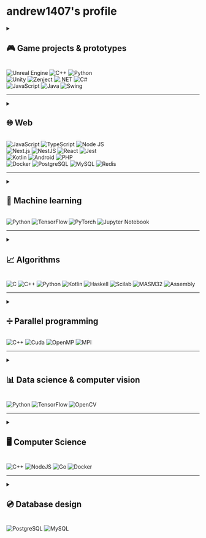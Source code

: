 # andrew1407's profile

<!--
**Andrew1407/Andrew1407** is a ✨ _special_ ✨ repository because its `README.md` (this file) appears on your GitHub profile.

Here are some ideas to get you started:

- 🔭 I’m currently working on ...
- 🌱 I’m currently learning ...
- 👯 I’m looking to collaborate on ...
- 🤔 I’m looking for help with ...
- 💬 Ask me about ...
- 📫 How to reach me: ...
- 😄 Pronouns: ...
- ⚡ Fun fact: ...
-->

<details>
  <summary>
    <h2 id="game-projects-and-prototypes">🎮 Game projects & prototypes</h2>
    <br>
    <img src="https://img.shields.io/badge/unrealengine-%23313131.svg?style=for-the-badge&logo=unrealengine&logoColor=white" alt="Unreal Engine">
    <img src="https://img.shields.io/badge/c++-%2300599C.svg?style=for-the-badge&logo=c%2B%2B&logoColor=white" alt="C++">
    <img src="https://img.shields.io/badge/python-3670A0?style=for-the-badge&logo=python&logoColor=ffdd54" alt="Python">
    <br>
    <img src="https://img.shields.io/badge/unity-%23000000.svg?style=for-the-badge&logo=unity&logoColor=white" alt="Unity">
    <img src="https://img.shields.io/badge/zenject-%234B0082.svg?style=for-the-badge&logo=zenject&logoColor=white" alt="Zenject">
    <img src="https://img.shields.io/badge/.NET-512BD4?style=for-the-badge&logo=dotnet&logoColor=white" alt=".NET">
    <img src="https://img.shields.io/badge/c%23-%23239120.svg?style=for-the-badge&logo=csharp&logoColor=white" alt="C#">
    <br>
    <img src="https://img.shields.io/badge/javascript-%23323330.svg?style=for-the-badge&logo=javascript&logoColor=%23F7DF1E" alt="JavaScript">
    <img src="https://img.shields.io/badge/java-%23ED8B00.svg?style=for-the-badge&logo=openjdk&logoColor=white" alt="Java">
    <img src="https://img.shields.io/badge/swing-%23ED8B00.svg?style=for-the-badge&logo=openjdk&logoColor=white" alt="Swing">
  </summary>
  <ul>
    <li>
      <b><a href="https://github.com/Andrew1407/ReignForce">ReignForce</a></b>: Unreal Engine 5, C++, Enemy AI, EQS, Decorators & Services, Senses (Perception), Behaviour Tree, Enhanced Input, NNE, unit tests, Third-Person Shooter, client-server app, reinforcement learning, ONNX models, Skills System Progression.
    </li>
    <li>
      <b><a href="https://github.com/Andrew1407/RqstClient">RqstClient</a></b>: Unreal Engine 5, C++, Enhanced Input, HTTP, WS, UDP, TCP protocols, client-server app, <a href="https://github.com/Andrew1407/ClientConnectionStrategies">ClientConnectionStrategies</a> plugin.
    </li>
    <li>
      <b><a href="https://github.com/Andrew1407/CartAndPole">CartAndPole</a></b>: Unreal Engine 5, C++, Enhanced Input, NNE, reinforcement learning, ONNX models.
    </li>
    <li>
      <b><a href="https://github.com/Andrew1407/Reactivation">Reactivation</a></b>: Unity, C#, .Net, Zenject, Third-Person Shooter, unit tests, CI/CD, neural networks, ONNX models, Barracuda.
    </li>
    <li>
      <b><a href="https://github.com/Andrew1407/GallowsGame">GallowsGame</a></b>: Unity, C#, .Net, Zenject, unit tests, CI/CD, HTTP, WS, UDP, TCP protocols, client app, 2D game.
    </li>
    <li>
      <b><a href="https://github.com/Andrew1407/gallows-remastered">gallows-remastered</a></b>: Node JS, console offline app, console & browser clients, server app, Redis database, HTTP, WS, UDP, TCP approaches.
    </li>
    <li>
      <b><a href="https://github.com/Andrew1407/Domino">Domino</a></b>: Node JS, TypeScript, backend (NestJS), frontend (React, NextJS), Redis database, 2-4 players game session, browser client, test coverage, CI/CD, HTTP, REST API, WebSocket connection (game sessions), Docker containers.
    </li>
    <li>
      <b><a href="https://github.com/Andrew1407/Snake">Snake</a></b>: Java, Swing API, 2D Game.
    </li>
  </ul>
</details>

---

<details>
  <summary>
    <h2 id="web">🌐 Web</h2>
    <br>
    <img src="https://img.shields.io/badge/javascript-%23323330.svg?style=for-the-badge&logo=javascript&logoColor=%23F7DF1E" alt="JavaScript">
    <img src="https://img.shields.io/badge/typescript-%23007ACC.svg?style=for-the-badge&logo=typescript&logoColor=white" alt="TypeScript">
    <img src="https://img.shields.io/badge/node.js-6DA55F?style=for-the-badge&logo=node.js&logoColor=white" alt="Node JS">
    <br>
    <img src="https://img.shields.io/badge/next.js-%23000000.svg?style=for-the-badge&logo=next.js&logoColor=white" alt="Next.js">
    <img src="https://img.shields.io/badge/nestjs-%23E0234E.svg?style=for-the-badge&logo=nestjs&logoColor=white" alt="NestJS">
    <img src="https://img.shields.io/badge/react-%2320232a.svg?style=for-the-badge&logo=react&logoColor=%2361DAFB" alt="React">
    <img src="https://img.shields.io/badge/-jest-%23C21325?style=for-the-badge&logo=jest&logoColor=white" alt="Jest">
    <br>
    <img src="https://img.shields.io/badge/kotlin-%237F52FF.svg?style=for-the-badge&logo=kotlin&logoColor=white" alt="Kotlin">
    <img src="https://img.shields.io/badge/Android-3DDC84.svg?style=for-the-badge&logo=android&logoColor=white" alt="Android">
    <img src="https://img.shields.io/badge/php-%23777BB4.svg?style=for-the-badge&logo=php&logoColor=white" alt="PHP">
    <br>
    <img src="https://img.shields.io/badge/docker-%230db7ed.svg?style=for-the-badge&logo=docker&logoColor=white" alt="Docker">
    <img src="https://img.shields.io/badge/postgresql-%23316192.svg?style=for-the-badge&logo=postgresql&logoColor=white" alt="PostgreSQL">
    <img src="https://img.shields.io/badge/mysql-%234479A1.svg?style=for-the-badge&logo=mysql&logoColor=white" alt="MySQL">
    <img src="https://img.shields.io/badge/redis-%23DD0031.svg?style=for-the-badge&logo=redis&logoColor=white" alt="Redis">
  </summary>
  <ul>
    <li>
      <b><a href="https://github.com/Andrew1407/DichBox">DichBox</a></b>: Node JS, TypeScript, backend (Express), frontend (React), PostgreSQL, test coverage, CI/CD, HTTP, REST API, online file container management system: server & browser client.
    </li>
    <li>
      <b><a href="https://github.com/Andrew1407/DichBoxMobile">DichBoxMobile</a></b>: Kotlin, Android SDK, Retrofit, HTTP client for the DichBox API, test coverage, CI/CD.
    </li>
    <li>
      <b><a href="https://github.com/Andrew1407/Gamalia">Gamalia</a></b>: PHP, SQL, server app, e-shop prototype.
    </li>
    <li>
      <b><a href="https://github.com/Andrew1407/Domino">Domino</a></b>: Node JS, TypeScript, backend (NestJS), frontend (React, NextJS), Redis database, 2-4 players game session, browser client, test coverage, CI/CD, HTTP, REST API, WebSocket connection (game sessions), Docker containers.
    </li>
    <li>
      <b><a href="https://github.com/Andrew1407/gallows-remastered">gallows-remastered</a></b>: Node JS, console offline app, console & browser clients, server app, Redis database, HTTP, WS, UDP, TCP approaches.
    </li>
    <li>
      <b><a href="https://github.com/Andrew1407/ClientConnectionStrategies/tree/main/TestServersApp">ClientConnectionStrategies TestServersApp</a></b>: Node JS, server app, HTTP, WS, UDP, TCP approaches to serve.
    </li>
  </ul>
</details>

---

<details>
  <summary>
    <h2 id="machine-learning">🧠 Machine learning</h2>
    <br>
    <img src="https://img.shields.io/badge/python-3670A0?style=for-the-badge&logo=python&logoColor=ffdd54" alt="Python">
    <img src="https://img.shields.io/badge/TensorFlow-%23FF6F00.svg?style=for-the-badge&logo=TensorFlow&logoColor=white" alt="TensorFlow">
    <img src="https://img.shields.io/badge/PyTorch-%23EE4C2C.svg?style=for-the-badge&logo=PyTorch&logoColor=white" alt="PyTorch">
    <img src="https://img.shields.io/badge/Jupyter-%23F37626.svg?style=for-the-badge&logo=Jupyter&logoColor=white" alt="Jupyter Notebook">
  </summary>
  <ul>
    <li>
      <b><a href="https://github.com/Andrew1407/ReignForce/tree/main/TrainingServer">ReignForce Training Server</a></b>: Python, Tensorflow, supervised learning, reinforcement learning, WebSocket server app.
    </li>
    <li>
      <b><a href="https://github.com/Andrew1407/ImageUpscaler">ImageUpscaler</a></b>: Python, Jupyter Notebook, Tensorflow, telebot (Telegram bot API), image upscale via chat bot image sending.
    </li>
    <li>
      <b><a href="https://github.com/dgomilko/SpeechRecognition">SpeechRecognition</a></b>: Python, Jupyter Notebook, Tensorflow, speech recognition, Fourier transform.
    </li>
    <li>
      <details>
        <summary>
          <b><a href="https://github.com/Andrew1407/ReinforcementLearningGym">ReinforcementLearningGym</a></b>: Python, Jupyter Notebook, Tensorflow, Pytorch, supervised learning, reinforcement learning, OpenAI Gym games module (cart & pole, frozen lake), md5 & ONNX format (converters).
        </summary>
        <ul>
          <li>
            Frozen Lake Game:
              <b><a href="https://github.com/andrew1407/ReinforcementLearningGym/blob/main/frozen_lake.ipynb">state table</a></b>,
              <b><a href="https://github.com/andrew1407/ReinforcementLearningGym/blob/main/frozen_lake_tf.ipynb">TensorFlow model</a></b>,
              <b><a href="https://github.com/andrew1407/ReinforcementLearningGym/blob/main/frozen_lake_onnx.ipynb">ONNX model</a></b>.
          </li>
          <li>
            Cart and Pole Game (state inputs):
              <b><a href="https://github.com/andrew1407/ReinforcementLearningGym/blob/main/cart_pole_tf_1.ipynb">TensorFlow model</a></b>,
              <b><a href="https://github.com/andrew1407/ReinforcementLearningGym/blob/main/cart_pole_onnx_1.ipynb">ONNX model</a></b>.
          </li>
          <li>
            Cart and Pole Game (image inputs):
              <b><a href="https://github.com/andrew1407/ReinforcementLearningGym/blob/main/cart_pole_pytorch.ipynb">PyTorch model</a></b>,
              <b><a href="https://github.com/andrew1407/ReinforcementLearningGym/blob/main/cart_pole_tf_2.ipynb">TensorFlow model</a></b>,
              <b><a href="https://github.com/andrew1407/ReinforcementLearningGym/blob/main/cart_pole_onnx_2.ipynb">ONNX model</a></b>.
          </li>
        </ul>
      </details>
    </li>
    <li>
      <details>
        <summary>
          <b><a href="https://github.com/Andrew1407/AI_basics">AI_basics</a></b>: Python, Tensorflow, supervised learning, unsupervised learning, models architecture.
        </summary>
        <ol>
          <li><b><a href="https://github.com/andrew1407/AI_basics/tree/main/1-lab">Fuzzy Control Systems Simulator</a></b>.</li>
          <li><b><a href="https://github.com/andrew1407/AI_basics/tree/main/2-lab">Fuzzy Membership Functions</a></b>.</li>
          <li><b><a href="https://github.com/andrew1407/AI_basics/tree/main/3-lab">C-Means Clustering</a></b>.</li>
          <li><b><a href="https://github.com/andrew1407/AI_basics/tree/main/4-lab">Backpropagation Algorithms</a></b>.</li>
          <li><b><a href="https://github.com/andrew1407/AI_basics/tree/main/5-lab">Hebbian Learning Rule</a></b>.</li>
          <li><b><a href="https://github.com/andrew1407/AI_basics/tree/main/6-lab">Adaptive Neuro-Fuzzy Inference System (ANFIS)</a></b>.</li>
          <li><b><a href="https://github.com/andrew1407/AI_basics/tree/main/7-lab">Evolutionary Algorithm</a></b>.</li>
          <li><b><a href="https://github.com/andrew1407/AI_basics/tree/main/8-lab">Genetic Algorithm</a></b>.</li>
          <li><b><a href="https://github.com/andrew1407/AI_basics/tree/main/9-lab">Handwritten Digit Recognition</a></b>.</li>
          <li><b><a href="https://github.com/andrew1407/AI_basics/tree/main/10-lab">Convolutional Neural Network (CNN)</a></b>.</li>
          <li><b><a href="https://github.com/andrew1407/AI_basics/tree/main/11-lab">GoogleNet</a></b>.</li>
          <li><b><a href="https://github.com/andrew1407/AI_basics/tree/main/12-lab">Sentiment Analysis</a></b>.</li>
        </ol>
      </details>
    </li>
  </ul>
</details>

---

<details>
  <summary>
    <h2 id="algorithms">📈 Algorithms</h2>
    <br>
    <img src="https://img.shields.io/badge/c-%2300599C.svg?style=for-the-badge&logo=c&logoColor=white" alt="C">
    <img src="https://img.shields.io/badge/c++-%2300599C.svg?style=for-the-badge&logo=c%2B%2B&logoColor=white" alt="C++">
    <img src="https://img.shields.io/badge/python-3670A0?style=for-the-badge&logo=python&logoColor=ffdd54" alt="Python">
    <img src="https://img.shields.io/badge/kotlin-%230095D5.svg?style=for-the-badge&logo=kotlin&logoColor=white" alt="Kotlin">
    <img src="https://img.shields.io/badge/haskell-%231278C3.svg?style=for-the-badge&logo=haskell&logoColor=white" alt="Haskell">
    <img src="https://img.shields.io/badge/scilab-EE7733.svg?style=for-the-badge&logo=scilab&logoColor=white" alt="Scilab">
    <img src="https://img.shields.io/badge/masm32-%23000000.svg?style=for-the-badge&logo=masm32&logoColor=white" alt="MASM32">
    <img src="https://img.shields.io/badge/assembly-%23CC6699.svg?style=for-the-badge&logo=assembly&logoColor=white" alt="Assembly">
  </summary>
  <ul>
    <li>
      <b><a href="https://github.com/Andrew1407/expression_parser">expression_parser</a></b>: Python, console app, mathematical expression parser, syntax analysis, syntax tree, parallel form, equivalent forms, dynamic conveyor, unit tests, CI/CD.
    </li>
    <li>
      <b><a href="https://github.com/Andrew1407/from_Poland_with_love">from_Poland_with_love</a></b>: Python, Polish notation, console & window app.
    </li>
    <li>
      <b><a href="https://github.com/Andrew1407/SecuritySystems">SecuritySystems</a></b>: C++, disk model, console app, data access control, data crypto algorithms.
    </li>
    <li>
      <details>
        <summary>
          <b>
            <a href="https://github.com/Andrew1407/NumericalTechniques">NumericalTechniques</a>
          </b>
          : C++, Seidel iteration method, table function interpolation, table function approximation (least square technique), etc.
        </summary>
        <ul>
          <li><b><a href="https://github.com/andrew1407/NumericalTechniques/blob/main/sripts/2-lab.cpp">Seidel Iteration Method</a></b>.</li>
          <li><b><a href="https://github.com/andrew1407/NumericalTechniques/blob/main/sripts/3-lab.cpp">Chord Method</a></b>.</li>
          <li><b><a href="https://github.com/andrew1407/NumericalTechniques/blob/main/sripts/4.1-lab.cpp">Newton Simplified Method</a></b>.</li>
          <li><b><a href="https://github.com/andrew1407/NumericalTechniques/blob/main/sripts/4.2-lab.cpp">Steepest Descent Method</a></b>.</li>
          <li><b><a href="https://github.com/andrew1407/NumericalTechniques/blob/main/sripts/5-lab.cpp">Table Function Interpolation</a></b>.</li>
          <li><b><a href="https://github.com/andrew1407/NumericalTechniques/blob/main/sripts/6-lab.cpp">Table Function Approximation (Least Square Technique)</a></b>.</li>
          <li><b><a href="https://github.com/andrew1407/NumericalTechniques/blob/main/sripts/7-lab.cpp">Trapeze & Simpson's Methods</a></b>.</li>
          <li><b><a href="https://github.com/andrew1407/NumericalTechniques/blob/main/sripts/8-lab.cpp">Method Runge Kutta & Euler Method</a></b>.</li>
        </ul>
      </details>
    </li>
    <li>
      <details>
        <summary>
          <b>
            <a href="https://github.com/Andrew1407/DiscreteStructures">DiscreteStructures</a>
          </b>
          : Scilab, graphs, path traversal.
        </summary>
        <ol>
          <li><b><a href="https://github.com/andrew1407/DiscreteStructures/blob/main/Scilab/1-lab_3.1.1.sce">Adjacency Matrix</a></b>.</li>
          <li><b><a href="https://github.com/andrew1407/DiscreteStructures/blob/main/Scilab/2-lab.sce">Analysis Of The Graph</a></b>.</li>
          <li><b><a href="https://github.com/andrew1407/DiscreteStructures/blob/main/Scilab/3-lab.sce">Comprehensive Analysis Of The Directed Graph's Properties & Structure</a></b>.</li>
          <li><b><a href="https://github.com/andrew1407/DiscreteStructures/blob/main/Scilab/4-lab.sce">Traversing The Graph</a></b>.</li>
          <li><b><a href="https://github.com/andrew1407/DiscreteStructures/blob/main/Scilab/5-lab_1.1.sce">Finding The Minimum Spanning Tree (MST)</a></b>.</li>
          <li><b><a href="https://github.com/andrew1407/DiscreteStructures/blob/main/Scilab/6-lab.sce">Shortest Paths Search (Dijkstra's Algorithm)</a></b>.</li>
        </ol>
      </details>
    </li>
    <li>
      <details>
        <summary>
          <b>
            <a href="https://github.com/Andrew1407/Algorithms">Algorithms</a>
          </b>
          : Python, Haskell, insertion sort, Pyramid (medians), binary tree, greedy algorithms, etc.
        </summary>
        <ol>
          <li><b><a href="https://github.com/andrew1407/Algorithms/blob/main/scripts/1-lab.py">Insertion Sort</a></b> (<a href="https://github.com/andrew1407/Algorithms/blob/main/scripts/haskell/1-lab.hs">other version</a>).</li>
          <li><b><a href="https://github.com/andrew1407/Algorithms/blob/main/scripts/2-lab.py">Rating Generation</a></b>.</li>
          <li><b><a href="https://github.com/andrew1407/Algorithms/blob/main/scripts/3-lab.py">Quick Sort</a></b>.</li>
          <li><b><a href="https://github.com/andrew1407/Algorithms/blob/main/scripts/4-lab.py">Pyramid (Medians)</a></b>.</li>
          <li><b><a href="https://github.com/andrew1407/Algorithms/blob/main/scripts/5-lab.js">Hash Tables</a></b>.</li>
          <li><b><a href="https://github.com/andrew1407/Algorithms/blob/main/scripts/6-lab.js">Binary Tree</a></b>.</li>
          <li><b><a href="https://github.com/andrew1407/Algorithms/blob/main/scripts/7-lab.py">Travelling Salesman Problem</a></b>.</li>
          <li><b><a href="https://github.com/andrew1407/Algorithms/blob/main/scripts/8-lab.py">The Task Of The Backpack</a></b>.</li>
        </ol>
      </details>
    </li>
    <li>
      <details>
        <summary>
          <b>
            <a href="https://github.com/Andrew1407/OperatingSystems">OperatingSystems</a>
          </b>
          : C++, Python, allocators, task manager, optimizations.
        </summary>
        <ol>
          <li><b><a href="https://github.com/andrew1407/OperatingSystems/tree/main/1-lab">Memory Allocator</a></b> (C++).</li>
          <li><b><a href="https://github.com/andrew1407/OperatingSystems/tree/main/2-lab">Buddy Memory Allocation Algorithm</a></b> (C++).</li>
          <li><b><a href="https://github.com/andrew1407/OperatingSystems/tree/main/3-lab">Shortest Job First Algorithm</a></b> (Python).</li>
          <li><b><a href="https://github.com/andrew1407/OperatingSystems/tree/main/4-lab">Rearrangement Operation By Criteria</a></b> (Python).</li>
          <li><b><a href="https://github.com/andrew1407/OperatingSystems/tree/main/5-lab">Loop Optimization</a></b> (C++).</li>
          <li><b><a href="https://github.com/andrew1407/OperatingSystems/tree/main/6-lab">Loop Optimization & Profiling</a></b> (C++).</li>
        </ol>
      </details>
    </li>
    <li>
      <details>
        <summary>
          <b>
            <a href="https://github.com/Andrew1407/EmbeddedSystems">EmbeddedSystems</a>
          </b>
          : Python, Kotlin, perceptron, selection algorithms, real-time systems, etc.
        </summary>
        <ol>
          <li><b><a href="https://github.com/andrew1407/EmbeddedSystems/blob/main/1-lab/1-lab.py">Signal Generation</a></b> (Python).</li>
          <li><b><a href="https://github.com/andrew1407/EmbeddedSystems/blob/main/2-lab/2-lab.py">Signal Correlation</a></b> (Python).</li>
          <li><b><a href="https://github.com/andrew1407/EmbeddedSystems/blob/main/3-lab/3-lab.py">Discrete Fourier Transform (DTF)</a></b> (Python).</li>
          <li><b><a href="https://github.com/andrew1407/EmbeddedSystems/blob/main/4-lab/4-lab.py">Performance comparison of the Discrete Fourier Transform (DFT) and the Fast Fourier Transform (FFT)</a></b> (Python).</li>
          <li><b><a href="https://github.com/andrew1407/EmbeddedSystems/tree/main/5-lab/app/src/main/java/com/diches/embeddedsystems">Ferma Function</a></b> (Kotlin).</li>
          <li><b><a href="https://github.com/andrew1407/EmbeddedSystems/tree/main/6-lab/app/src/main/java/com/diches/embeddedsystems">Perceptron</a></b> (Kotlin).</li>
          <li><b><a href="https://github.com/andrew1407/EmbeddedSystems/tree/main/7-lab/app/src/main/java/com/diches/embeddedsystems">Genetic Algorithm</a></b> (Kotlin).</li>
          <li><b><a href="https://github.com/andrew1407/EmbeddedSystems/tree/main/rgr">Scheduling</a></b> (Python).</li>
        </ol>
      </details>
    </li>
    <li>
      <details>
        <summary>
          <b>
            <a href="https://github.com/Andrew1407/STD">STD</a>
          </b>
          : masm32 assembly, register operations.
        </summary>
        <ol>
          <li><b><a href="https://github.com/andrew1407/STD/tree/main/1-lab">Numeric Values Conversion</a></b>.</li>
          <li><b><a href="https://github.com/andrew1407/STD/tree/main/2-lab">Password Comparison</a></b>.</li>
          <li><b><a href="https://github.com/andrew1407/STD/tree/main/3-lab">Password Authentication</a></b>.</li>
          <li><b><a href="https://github.com/andrew1407/STD/tree/main/4-lab">Password Encryption & Comparison</a></b>.</li>
          <li><b><a href="https://github.com/andrew1407/STD/tree/main/5-lab">Mathematical Operations</a></b>.</li>
          <li><b><a href="https://github.com/andrew1407/STD/tree/main/6-lab">Floating-point Arithmetic</a></b>.</li>
          <li><b><a href="https://github.com/andrew1407/STD/tree/main/7-lab">Separate Procedures & Modularity</a></b>.</li>
          <li><b><a href="https://github.com/andrew1407/STD/tree/main/8-lab">DLL Modules</a></b>.</li>
        </ol>
      </details>
    </li>
  </ul>
</details>

---

<details>
  <summary>
    <h2 id="parallel-programming">➗ Parallel programming</h2>
    <br>
    <img src="https://img.shields.io/badge/c++-%2300599C.svg?style=for-the-badge&logo=c%2B%2B&logoColor=white" alt="C++">
    <img src="https://img.shields.io/badge/cuda-%2376B900.svg?style=for-the-badge&logo=nvidia&logoColor=white" alt="Cuda">
    <img src="https://img.shields.io/badge/openmp-%23E34F26.svg?style=for-the-badge&logo=OpenMP&logoColor=white" alt="OpenMP">
    <img src="https://img.shields.io/badge/mpi-%2300599C.svg?style=for-the-badge&logo=MPI&logoColor=white" alt="MPI">
  </summary>
  <ul>
    <li>
      <details>
        <summary>
          <b>
            <a href="https://github.com/Andrew1407/ParallelCuda">ParallelCuda</a>
          </b>
          : C++, Cuda, CPU & GPU calculation and data passing approaches.
        </summary>
        <ol>
          <li><b><a href="https://github.com/andrew1407/ParallelCuda/tree/main/1-lab">Matrix Multiplication</a></b>.</li>
          <li><b><a href="https://github.com/andrew1407/ParallelCuda/tree/main/2-lab">Frame animation</a></b>.</li>
          <li><b><a href="https://github.com/andrew1407/ParallelCuda/tree/main/3-lab">Concurrent Computation</a></b>.</li>
          <li><b><a href="https://github.com/andrew1407/ParallelCuda/tree/main/4-lab">Global & Constant Memory</a></b>.</li>
          <li><b><a href="https://github.com/andrew1407/ParallelCuda/tree/main/5-lab">Monte Carlo Simulation</a></b>.</li>
          <li><b><a href="https://github.com/andrew1407/ParallelCuda/tree/main/control-task">Iterative Computations</a></b>.</li>
        </ol>
      </details>
    </li>
    <li>
      <details>
        <summary>
          <b>
            <a href="https://github.com/Andrew1407/ParallelOpenMP">ParallelOpenMP</a>
          </b>
          : C++, OpenMP, MPI, CPU & GPU calculation and data passing approaches.
        </summary>
        <ol>
          <li><b><a href="https://github.com/andrew1407/ParallelOpenMP/tree/main/1-lab">Critical Section</a></b>.</li>
          <li><b><a href="https://github.com/andrew1407/ParallelOpenMP/tree/main/2-lab">Parallelization Of Array</a></b>.</li>
          <li><b><a href="https://github.com/andrew1407/ParallelOpenMP/tree/main/3-lab">Matrix Multiplication</a></b>.</li>
          <li><b><a href="https://github.com/andrew1407/ParallelOpenMP/tree/main/4-lab">Sequential & Parallel Implementations Performance</a></b>.</li>
          <li><b><a href="https://github.com/andrew1407/ParallelOpenMP/tree/main/5-lab">SIMD pragma</a></b>.</li>
          <li><b><a href="https://github.com/andrew1407/ParallelOpenMP/tree/main/6-lab">Sequential & Parallel Calculations</a></b>.</li>
          <li><b><a href="https://github.com/andrew1407/ParallelOpenMP/tree/main/7-lab-mpi">Communication Pattern Using MPI</a></b>.</li>
          <li><b><a href="https://github.com/andrew1407/ParallelOpenMP/tree/main/control-task">Array Transformation</a></b>.</li>
        </ol>
      </details>
    </li>
  </ul>
</details>

---

<details>
  <summary>
    <h2 id="data-science-and-computer-vision">📊 Data science & computer vision</h2>
    <br>
    <img src="https://img.shields.io/badge/python-3670A0?style=for-the-badge&logo=python&logoColor=ffdd54" alt="Python">
    <img src="https://img.shields.io/badge/TensorFlow-FF6F00?style=for-the-badge&logo=TensorFlow&logoColor=white" alt="TensorFlow">
    <img src="https://img.shields.io/badge/OpenCV-27338e?style=for-the-badge&logo=OpenCV&logoColor=white" alt="OpenCV">
  </summary>
  <ul>
    <li>
    <details>
      <summary>
        <b>
          <a href="https://github.com/Andrew1407/DataScience">DataScience</a>
        </b>
        : Python, Tensorflow, analyze data, anomalies detection, computer vision, OpenCV.
      </summary>
      <ol>
        <li><b><a href="https://github.com/andrew1407/DataScience/tree/main/1-lab">Synthetic Data Generation</a></b>.</li>
        <li><b><a href="https://github.com/andrew1407/DataScience/tree/main/2-lab">Purifying Data</a></b>.</li>
        <li><b><a href="https://github.com/andrew1407/DataScience/tree/main/3-lab">Anomalies Analysis</a></b>.</li>
        <li><b><a href="https://github.com/andrew1407/DataScience/tree/main/4-lab">Determining Optimal Value By Criteria</a></b>.</li>
        <li><b><a href="https://github.com/andrew1407/DataScience/tree/main/5-lab">Series Forecasting</a></b>.</li>
        <li><b><a href="https://github.com/andrew1407/DataScience/tree/main/6-lab">Regression Analysis & Neural Network Predictions</a></b>.</li>
        <li><b><a href="https://github.com/andrew1407/DataScience/tree/main/7-lab">Segment Generalization & Segmentation</a></b>.</li>
        <li><b><a href="https://github.com/andrew1407/DataScience/tree/main/8-lab">Data Scoring & Prediction</a></b>.</li>
        <li><b><a href="https://github.com/andrew1407/DataScience/tree/main/9-lab">Object Detection (YOLO)</a></b>.</li>
        <li><b><a href="https://github.com/andrew1407/DataScience/tree/main/control-work">Statistical Analysis</a></b>.</li>
      </ol>
    </details>
    </li>
    <li>
      <details>
        <summary>
          <b>
            <a href="https://github.com/Andrew1407/ComputerVision">ComputerVision</a>
          </b>
          : Python, computer vision, OpenCV, format pixel matrices, image segmentation.
        </summary>
        <ol>
          <li><b><a href="https://github.com/andrew1407/ComputerVision/tree/main/1-lab">Polygon Animation</a></b>.</li>
          <li><b><a href="https://github.com/andrew1407/ComputerVision/tree/main/2-lab">Figure Rotation & Projection</a></b>.</li>
          <li><b><a href="https://github.com/andrew1407/ComputerVision/tree/main/3-lab">Rasterization</a></b>.</li>
          <li><b><a href="https://github.com/andrew1407/ComputerVision/tree/main/4-lab">Vector-Based Rendering</a></b>.</li>
          <li><b><a href="https://github.com/andrew1407/ComputerVision/tree/main/5-lab">Fractal Geometry</a></b>.</li>
          <li><b><a href="https://github.com/andrew1407/ComputerVision/tree/main/6-lab">OpenGL Rendering</a></b>.</li>
          <li><b><a href="https://github.com/andrew1407/ComputerVision/tree/main/7-lab">Image Processing Operations</a></b>.</li>
          <li><b><a href="https://github.com/andrew1407/ComputerVision/tree/main/8-lab">Segmentation Algorithms</a></b>.</li>
          <li><b><a href="https://github.com/andrew1407/ComputerVision/tree/main/9-lab">Object Recognition (YOLO)</a></b>.</li>
          <li><b><a href="https://github.com/andrew1407/ComputerVision/tree/main/control-task">3D shape manipulation</a></b>.</li>
        </ol>
      </details>
    </li>
  </ul>
</details>

---

<details>
  <summary>
    <h2 id="computer-science">🖥️ Computer Science</h2>
    <br>
    <img src="https://img.shields.io/badge/c++-%2300599C.svg?style=for-the-badge&logo=c%2B%2B&logoColor=white" alt="C++">
    <img src="https://img.shields.io/badge/node.js-6DA55F?style=for-the-badge&logo=node.js&logoColor=white" alt="NodeJS">
    <img src="https://img.shields.io/badge/go-%2300ADD8.svg?style=for-the-badge&logo=go&logoColor=white" alt="Go">
    <img src="https://img.shields.io/badge/docker-%230db7ed.svg?style=for-the-badge&logo=docker&logoColor=white" alt="Docker">
  </summary>
  <ul>
    <li>
      <details>
        <summary>
          <b><a href="https://github.com/Andrew1407/ComputerScienceEssentials">Computer Science Essentials</a></b>: C++, patterns, datastructs, sorting, etc.
        </summary>
        <ul>
          <li><b><a href="https://github.com/andrew1407/ComputerScienceEssentials/blob/main/datastructs">Datastructs</a></b>.</li>
          <li><b><a href="https://github.com/andrew1407/ComputerScienceEssentials/tree/main/sorting">Sorting</a></b>.</li>
          <li><b><a href="https://github.com/andrew1407/ComputerScienceEssentials/blob/main/utils/classes">Classes</a></b>.</li>
          <li><b><a href="https://github.com/andrew1407/ComputerScienceEssentials/blob/main/utils/patternsUsage">Patterns</a></b>.</li>
        </ul>
      </details>
    </li>
    <li>
      <details>
        <summary>
          <b><a href="https://github.com/G-V-G">Components of Software Engineering</a></b>: version control, CI/CD, unit tests, Docker, Docker Compose, Golang, NodeJS.
        </summary>
        <ul>
          <li><b><a href="https://github.com/G-V-G/l1">Server app</a></b>.</li>
          <li><b><a href="https://github.com/G-V-G/l2">Workflows & deploy</a></b>.</li>
          <li><b><a href="https://github.com/G-V-G/l3">Client-server app with db</a></b>.</li>
          <li><b><a href="https://github.com/G-V-G/l4">Event loop</a></b>.</li>
          <li><b><a href="https://github.com/G-V-G/2.l1">Build system</a></b>.</li>
          <li><b><a href="https://github.com/G-V-G/2.l2">Load balancer</a></b>.</li>
        </ul>
      </details>
    </li>
    <li>
      <b><a href="https://github.com/Andrew1407/OOP">OOP</a></b>: C++, object-oriented programming, patterns, etc.
    </li>
  </ul>
</details>

---

<details>
  <summary>
    <h2 id="database-design">💿 Database design</h2>
    <br>
    <img src="https://img.shields.io/badge/postgresql-%23316192.svg?style=for-the-badge&logo=postgresql&logoColor=white" alt="PostgreSQL">
    <img src="https://img.shields.io/badge/mysql-%234479A1.svg?style=for-the-badge&logo=mysql&logoColor=white" alt="MySQL">
  </summary>
  <ul>
    <li>
      <b><a href="https://github.com/Andrew1407/pantry">pantry</a></b>: PostgreSQL, tables, triggers, functions, normalization, pantry storage system.
    </li>
    <li>
      <b><a href="https://github.com/andrew1407/MySQL-Query-Optimization/blob/patch-2/Query-Optimization.md">SQL-Query-Optimization</a></b>: db queries optimization, indexes, index scan, cluster index, composite index.
    </li>
  </ul>
</details>

